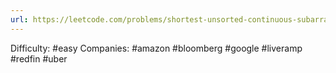 ```yaml
---
url: https://leetcode.com/problems/shortest-unsorted-continuous-subarray
---
```


Difficulty: #easy
Companies: #amazon #bloomberg #google #liveramp #redfin #uber